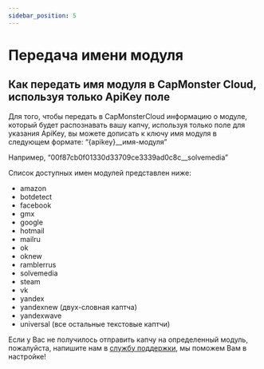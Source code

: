 ```yaml
---
sidebar_position: 5
---
```


# Передача имени модуля
## Как передать имя модуля в CapMonster Cloud, используя только ApiKey поле

Для того, чтобы передать в CapMonsterCloud информацию о модуле, который будет распознавать вашу капчу, используя только поле для указания ApiKey, вы можете дописать к ключу имя модуля в следующем формате: “{apikey}\_\_имя-модуля”

Например, “00f87cb0f01330d33709ce3339ad0c8c\_\_solvemedia”

Список доступных имен модулей представлен ниже:

- amazon
- botdetect
- facebook
- gmx
- google
- hotmail
- mailru
- ok
- oknew
- ramblerrus
- solvemedia
- steam
- vk
- yandex
- yandexnew (двух-словная каптча)
- yandexwave
- universal (все остальные текстовые каптчи)

Если у Вас не получилось отправить капчу на определенный модуль, пожалуйста, напишите нам в [службу поддержки](https://helpdesk.zennolab.com/conversation/new), мы поможем Вам в настройке!
